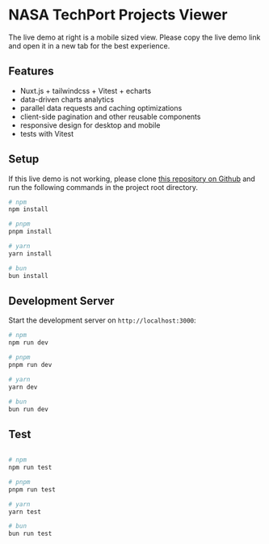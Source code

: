 # NASA TechPort Projects Viewer

The live demo at right is a mobile sized view. Please copy the live demo link and open it in a new tab for the best experience.

## Features

- Nuxt.js + tailwindcss + Vitest + echarts
- data-driven charts analytics
- parallel data requests and caching optimizations
- client-side pagination and other reusable components
- responsive design for desktop and mobile
- tests with Vitest

## Setup

If this live demo is not working, please clone [this repository on Github](https://github.com/loseway216/nasa-techport-app) and run the following commands in the project root directory.

```bash
# npm
npm install

# pnpm
pnpm install

# yarn
yarn install

# bun
bun install
```

## Development Server

Start the development server on `http://localhost:3000`:

```bash
# npm
npm run dev

# pnpm
pnpm run dev

# yarn
yarn dev

# bun
bun run dev
```

## Test

```bash

# npm
npm run test

# pnpm
pnpm run test

# yarn
yarn test

# bun
bun run test
```
